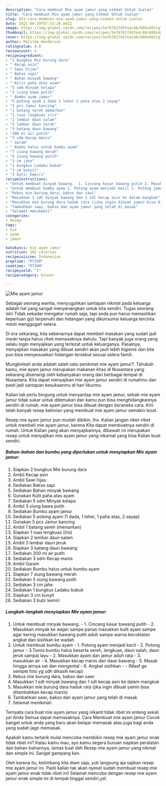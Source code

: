 ```yaml
---
description: "Cara membuat Mie ayam jamur yang nikmat Untuk Jualan"
title: "Cara membuat Mie ayam jamur yang nikmat Untuk Jualan"
slug: 831-cara-membuat-mie-ayam-jamur-yang-nikmat-untuk-jualan
date: 2021-06-29T07:33:24.842Z
image: https://img-global.cpcdn.com/recipes/5ef6781745feac48/680x482cq70/mie-ayam-jamur-foto-resep-utama.jpg
thumbnail: https://img-global.cpcdn.com/recipes/5ef6781745feac48/680x482cq70/mie-ayam-jamur-foto-resep-utama.jpg
cover: https://img-global.cpcdn.com/recipes/5ef6781745feac48/680x482cq70/mie-ayam-jamur-foto-resep-utama.jpg
author: Matilda Henderson
ratingvalue: 4.8
reviewcount: 4
recipeingredient:
- "2 bungkus Mie burung dara"
- " Kecap asin"
- " Sawi hijau"
- " Bakso sapi"
- " Bahan minyak bawang"
- " Kulit paha atas ayam"
- "5 sdm Minyak kelapa"
- "3 siung bawa putih"
- " Bumbu ayam jamur"
- "5 potong ayam 1 dada 1 leher 1 paha atas 2 sayap"
- "5 pcs Jamur kancing"
- "1 batang sereh memarkan"
- "1 ruas lengkuas iris"
- "2 lembar daun salam"
- "3 lembar daun jeruk"
- "3 batang daun bawang"
- "200 ml air putih"
- "3 sdm Kecap manis"
- " Garam"
- " Bumbu halus untuk bumbu ayam"
- "7 siung bawang merah"
- "5 siung bawang putih"
- "3 cm jahe"
- "1 bungkus Ladaku bubuk"
- "3 cm kunyit"
- "3 butir kemiri"
recipeinstructions:
- "Untuk membuat minyak bawang.  1. Cincang kasar bawang putih 2. Masukkan minyak ke wajan sampe panas masukkan kulit ayam sampe agar kering masukkan bawang putih aduh sampe warna kecoklatan angkat dan sisihkan ke wadah"
- "Untuk membuat bumbu ayam 1. Potong ayam menjadi kecil 2. Potong jamur 3.Tumis bumbu halus beserta sereh, lengkuas, daun salah, daun jeruk sampai layu 2. Masukkan ayam dan jamur aduh rata 3. masukkan air 4. Masukkan kecap manis dan daun bawang 5. Masak hingga airnya sat dan mengental 6. Angkat sisihkan  (Maaf ga sempet foto yg udh dikasih kecap)"
- "Rebus mie burung dara, bakso dan sawi"
- "Masukkan 1 sdt minyak bawang dan 1 sdt kecap asin ke dalam mangkok"
- "Masukkan mie burung dara haduk rata (jika ingin dibuat yamin bisa ditambahkan kecap manis)"
- "Tambahkan sawi, bakso dan ayam jamur yang telah di masak"
- "Selamat menikmati"
categories:
- Resep
tags:
- mie
- ayam
- jamur

katakunci: mie ayam jamur 
nutrition: 282 calories
recipecuisine: Indonesian
preptime: "PT25M"
cooktime: "PT38M"
recipeyield: "1"
recipecategory: Dinner

---
```



![Mie ayam jamur](https://img-global.cpcdn.com/recipes/5ef6781745feac48/680x482cq70/mie-ayam-jamur-foto-resep-utama.jpg)

Sebagai seorang wanita, menyuguhkan santapan nikmat pada keluarga adalah hal yang sangat menyenangkan untuk kita sendiri. Tugas seorang istri Tidak sekadar mengatur rumah saja, tapi anda pun harus memastikan keperluan gizi terpenuhi dan hidangan yang dikonsumsi keluarga tercinta mesti menggugah selera.

Di era  sekarang, kita sebenarnya dapat membeli masakan yang sudah jadi meski tanpa harus ribet memasaknya dahulu. Tapi banyak juga orang yang selalu ingin menyajikan yang terlezat untuk keluarganya. Pasalnya, menyajikan masakan yang dibuat sendiri akan jauh lebih higienis dan kita pun bisa menyesuaikan hidangan tersebut sesuai selera famili. 



Mungkinkah anda adalah salah satu penikmat mie ayam jamur?. Tahukah kamu, mie ayam jamur merupakan makanan khas di Nusantara yang sekarang disenangi oleh kebanyakan orang dari berbagai tempat di Nusantara. Kita dapat menyajikan mie ayam jamur sendiri di rumahmu dan pasti jadi santapan kesukaanmu di hari liburmu.

Kalian tak perlu bingung untuk menyantap mie ayam jamur, sebab mie ayam jamur tidak sukar untuk ditemukan dan kamu pun bisa menghidangkannya sendiri di rumah. mie ayam jamur bisa dibuat dengan beraneka cara. Kini telah banyak resep kekinian yang membuat mie ayam jamur semakin lezat.

Resep mie ayam jamur pun mudah dibikin, lho. Kalian jangan ribet-ribet untuk membeli mie ayam jamur, karena Kita dapat membuatnya sendiri di rumah. Untuk Kalian yang akan menyajikannya, dibawah ini merupakan resep untuk menyajikan mie ayam jamur yang nikamat yang bisa Kalian buat sendiri.

<!--inarticleads1-->

##### Bahan-bahan dan bumbu yang diperlukan untuk menyiapkan Mie ayam jamur:

1. Siapkan 2 bungkus Mie burung dara
1. Ambil  Kecap asin
1. Ambil  Sawi hijau
1. Sediakan  Bakso sapi
1. Sediakan  Bahan minyak bawang
1. Gunakan  Kulit paha atas ayam
1. Sediakan 5 sdm Minyak kelapa
1. Ambil 3 siung bawa putih
1. Sediakan  Bumbu ayam jamur
1. Sediakan 5 potong ayam (1 dada, 1 leher, 1 paha atas, 2 sayap)
1. Gunakan 5 pcs Jamur kancing
1. Ambil 1 batang sereh (memarkan)
1. Siapkan 1 ruas lengkuas (iris)
1. Siapkan 2 lembar daun salam
1. Ambil 3 lembar daun jeruk
1. Siapkan 3 batang daun bawang
1. Sediakan 200 ml air putih
1. Sediakan 3 sdm Kecap manis
1. Ambil  Garam
1. Sediakan  Bumbu halus untuk bumbu ayam
1. Siapkan 7 siung bawang merah
1. Sediakan 5 siung bawang putih
1. Sediakan 3 cm jahe
1. Sediakan 1 bungkus Ladaku bubuk
1. Siapkan 3 cm kunyit
1. Sediakan 3 butir kemiri




<!--inarticleads2-->

##### Langkah-langkah menyiapkan Mie ayam jamur:

1. Untuk membuat minyak bawang.  - 1. Cincang kasar bawang putih - 2. Masukkan minyak ke wajan sampe panas masukkan kulit ayam sampe agar kering masukkan bawang putih aduh sampe warna kecoklatan angkat dan sisihkan ke wadah
1. Untuk membuat bumbu ayam - 1. Potong ayam menjadi kecil - 2. Potong jamur - 3.Tumis bumbu halus beserta sereh, lengkuas, daun salah, daun jeruk sampai layu - 2. Masukkan ayam dan jamur aduh rata - 3. masukkan air - 4. Masukkan kecap manis dan daun bawang - 5. Masak hingga airnya sat dan mengental - 6. Angkat sisihkan -  - (Maaf ga sempet foto yg udh dikasih kecap)
1. Rebus mie burung dara, bakso dan sawi
1. Masukkan 1 sdt minyak bawang dan 1 sdt kecap asin ke dalam mangkok
1. Masukkan mie burung dara haduk rata (jika ingin dibuat yamin bisa ditambahkan kecap manis)
1. Tambahkan sawi, bakso dan ayam jamur yang telah di masak
1. Selamat menikmati




Ternyata cara buat mie ayam jamur yang nikamt tidak ribet ini enteng sekali ya! Anda Semua dapat memasaknya. Cara Membuat mie ayam jamur Cocok banget untuk anda yang baru akan belajar memasak atau juga bagi anda yang sudah jago memasak.

Apakah kamu tertarik mulai mencoba membikin resep mie ayam jamur enak tidak ribet ini? Kalau kamu mau, ayo kamu segera buruan siapkan peralatan dan bahan-bahannya, lantas buat deh Resep mie ayam jamur yang nikmat dan simple ini. Sangat gampang kan. 

Oleh karena itu, ketimbang kita diam saja, yuk langsung aja sajikan resep mie ayam jamur ini. Pasti kalian tak akan nyesel sudah membuat resep mie ayam jamur enak tidak ribet ini! Selamat mencoba dengan resep mie ayam jamur enak simple ini di tempat tinggal sendiri,ya!.

